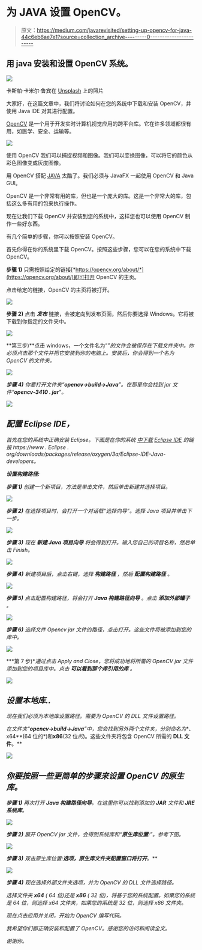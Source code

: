 # 为 JAVA 设置 OpenCV。

> 原文：<https://medium.com/javarevisited/setting-up-opencv-for-java-44c6eb6ae7e1?source=collection_archive---------0----------------------->

## 用 java 安装和设置 OpenCV 系统。

![](img/a062b738389fc1475cdfc5112f494508.png)

卡斯帕·卡米尔·鲁宾在 [Unsplash](https://unsplash.com?utm_source=medium&utm_medium=referral) 上的照片

大家好，在这篇文章中，我们将讨论如何在您的系统中下载和安装 OpenCV，并使用 Java IDE 对其进行配置。

[OpenCV](https://www.java67.com/2020/07/top-5-courses-to-learn-computer-vision-opencv-python.html) 是一个用于开发实时计算机视觉应用的跨平台库。它在许多领域都很有用，如医学、安全、运输等。

![](img/10cc52d3857f1716eebb35a8aab447c2.png)

使用 OpenCV 我们可以捕捉视频和图像。我们可以变换图像，可以将它的颜色从彩色图像变成灰度图像。

用 OpenCV 搭配 [JAVA](/javarevisited/top-5-java-online-courses-for-beginners-best-of-lot-1e1e240a758) 太酷了。我们必须与 JavaFX 一起使用 OpenCV 和 Java GUI。

OpenCV 是一个非常有用的库，但也是一个庞大的库。这是一个非常大的库，包括这么多有用的包来执行操作。

现在让我们下载 OpenCV 并安装到您的系统中，这样您也可以使用 OpenCV 制作一些好东西。

有几个简单的步骤，你可以按照安装 OpenCV。

首先你得在你的系统里下载 OpenCV。按照这些步骤，您可以在您的系统中下载 OpenCV。

**步骤 1)** 只需按照给定的链接[*https://opencv.org/about/*](https://opencv.org/about/)即可打开 OpenCV 的主页。

点击给定的链接，OpenCV 的主页将被打开。

![](img/21007a3f99a55b8e18730b2e9e2ad3fc.png)

**步骤 2)** 点击 ***发布*** 链接，会被定向到发布页面，然后你要选择 Windows。它将被下载到你指定的文件夹中。

![](img/6dd22c08212ba30055dbe7a9f887cc4a.png)

**第三步)**点击 windows，一个文件名为“*”的文件会被保存在下载文件夹中。你必须点击那个文件并把它安装到你的电脑上。安装后，你会得到一个名为 OpenCV 的文件夹。*

*![](img/7947433ac785e7304c75dd8ce7905942.png)*

***步骤 4)** 你要打开文件夹“***opencv->build->Java***”。在那里你会找到 jar 文件“***opencv-3410 . jar***”。*

*![](img/b6f2acf05f615f0b39f5568959e549c2.png)*

## ***配置 Eclipse IDE，***

*首先在您的系统中正确安装 Eclipse。下面是在你的系统 [*中下载*](https://www.eclipse.org/downloads/packages/release/oxygen/3a/eclipse-ide-java-developers) *[Eclipse IDE](/javarevisited/top-10-courses-to-learn-eclipse-junit-and-mockito-for-java-developers-4de1e8d62b96?source=collection_home---4------1-----------------------) 的链接 https://www . Eclipse . org/downloads/packages/release/oxygen/3a/Eclipse-IDE-Java-developers*。*

***设置构建路径:***

***步骤 1)** 创建一个新项目，方法是单击文件，然后单击新建并选择项目。*

*![](img/49a527bfa1419de45c9a6e3d760c6acd.png)*

***步骤 2)** 在选择项目时，会打开一个对话框“选择向导”。选择 Java 项目并单击下一步。*

*![](img/ec1514b92ed0cbf78e21c364751e38be.png)*

***步骤 3)** 现在 ***新建 Java 项目向导*** 将会得到打开。输入您自己的项目名称，然后单击 Finish。*

*![](img/69fcb3474ce3765505f8917cd5baf09d.png)*

***步骤 4)** 新建项目后，点击右键，选择 ***构建路径*** ，然后 ***配置构建路径*** 。*

*![](img/6e762d6ba54f74ee18625f22bd427fa1.png)*

***步骤 5)** 点击配置构建路径，将会打开 ***Java 构建路径向导*** 。点击 ***添加外部罐子*** 。*

*![](img/1e0ad72ca3a80613dffe2d01c09479ea.png)*

***步骤 6)** 选择文件 Opencv jar 文件的路径，点击打开。这些文件将被添加到您的库中。*

*![](img/9c3e9652b340045753e50fc44ebd1621.png)*

***第 7 步)**通过点击 Apply and Close，您将成功地将所需的 OpenCV jar 文件添加到您的项目库中。点击 ***可以看到那个库引用的库*** 。*

*![](img/54ad8fffe4020a9101ed925987fb66ca.png)*

## *设置本地库..*

*现在我们必须为本地库设置路径。需要为 OpenCV 的 DLL 文件设置路径。*

*在文件夹“***opencv->build->Java***”中，您会找到另外两个文件夹，分别命名为**、x64**(64 位的*)和**x86**(32 位*的*)。这些文件夹将包含 OpenCV 所需的 **DLL 文件**。**

*![](img/b6f2acf05f615f0b39f5568959e549c2.png)*

## ***你要按照一些更简单的步骤来设置 OpenCV 的原生库。***

***步骤 1)** 再次打开 **Java 构建路径向导**。在这里你可以找到添加的 **JAR** 文件和 **JRE 系统库**。*

*![](img/faac3f6f25d2ebca58a75766b964e4e4.png)*

***步骤 2)** 展开 OpenCV jar 文件，会得到系统库和“**原生库位置:**”。参考下图。*

*![](img/34c6f61dc67cfb31d00925ae341a1b10.png)*

***步骤 3)** 双击**原生库位置:**选项，**原生库文件夹配置窗口**将打开**。***

*![](img/0bc600a9c3d7678b71d77a82cbb99038.png)*

***步骤 4)** 现在选择外部文件夹选项，并为 OpenCV 的 DLL 文件选择路径。*

*选择文件夹 **x64** ( *64 位*)还是 **x86** ( *32 位*)，将基于您的系统配置。如果您的系统是 64 位，则选择 x64 文件夹，如果您的系统是 32 位，则选择 x86 文件夹。*

*现在点击应用并关闭，开始为 OpenCV 编写代码。*

*我希望你们都正确安装和配置了 OpenCV。感谢您的访问和阅读全文。*

*谢谢你。*